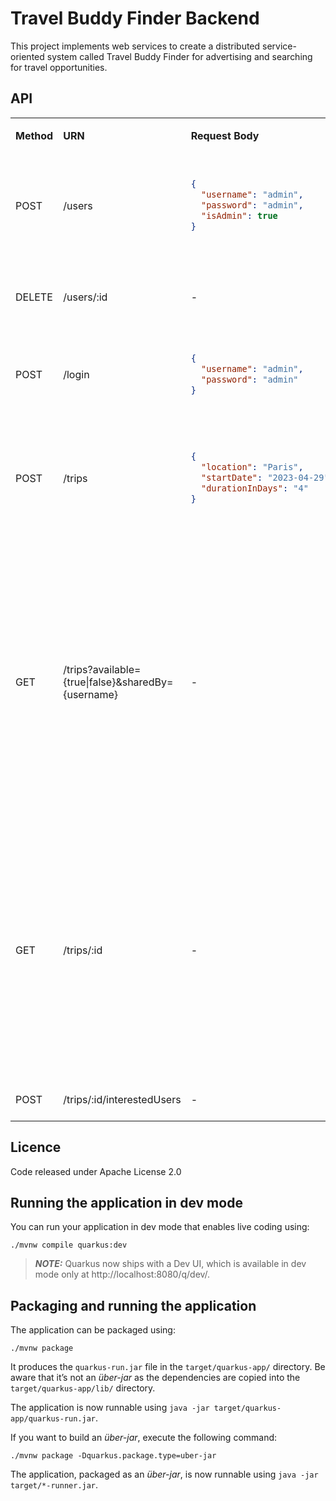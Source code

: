 # Travel Buddy Finder Backend

This project implements web services to create a distributed service-oriented system called Travel Buddy Finder 
for advertising and searching for travel opportunities.

## API

<table>
<tr>
<td>

**Method**
</td> 
<td> 

**URN**
</td> 
<td> 

**Request Body**
</td> 
<td>

**Output**
</td> 
<td>

**Description**
</td>
</tr>

<tr>
<td>POST</td><td>/users</td>
<td>

```json
{
  "username": "admin",
  "password": "admin",
  "isAdmin": true
}
```
</td>
<td>

```json
{
  "id": "9b1deb4d-3b7d-4bad-9bdd-2b0d7b3dcb6d",
  "username": "admin",
  "isAdmin": true
}
```
</td>
<td>Create a user <br /> Note: Only an admin user can create another admin user</td>
</tr>

<tr>
<td>DELETE</td><td>/users/:id</td><td>-</td><td>-</td>
<td>Delete a user <br /> Note: Only an administrator user is authorized</td>
</tr>

<tr>
<td>POST</td><td>/login</td>
<td>

```json
{
  "username": "admin",
  "password": "admin"
}
```
</td>
<td>

```json
{
  "id": "9b1deb4d-3b7d-4bad-9bdd-2b0d7b3dcb6d",
  "username": "admin",
  "isAdmin": true
}
```
</td>
<td>Login</td>
</tr>

<tr>
<td>POST</td><td>/trips</td>
<td>

```json
{
  "location": "Paris",
  "startDate": "2023-04-29",
  "durationInDays": "4"
}
```
</td>
<td>

```json
{
  "id": "e58ed763-928c-4155-bee9-fdbaaadc15f3",
  "location": "Paris",
  "startDate": "2023-04-29",
  "durationInDays": "4",
  "sharedBy": {
    "username": "admin"
  },
  "interestedUsers": []
}
```
</td>
<td>Share a trip</td>
</tr>

<tr>
<td>GET</td><td>/trips?available={true|false}&sharedBy={username}</td><td>-</td>
<td>

```json
[
  {
    "id": "e58ed763-928c-4155-bee9-fdbaaadc15f3",
    "location": "Paris",
    "startDate": "2023-04-29",
    "durationInDays": "4",
    "weather": [
      {
        "day": "2023-04-29",
        "sate": "sunny",
        "temperatureMax": "31",
        "temperatureMin": "19"
      }
    ],
    "sharedBy": {
      "username": "admin"
    },
    "interestedUsers": [
      {
        "username": "admin"
      }
    ]
  }
]
```
</td>
<td>Get trips according to query params</td>
</tr>

<tr>
<td>GET</td><td>/trips/:id</td><td>-</td>
<td>

```json
{
  "id": "e58ed763-928c-4155-bee9-fdbaaadc15f3",
  "location": "Paris",
  "startDate": "2023-04-29",
  "durationInDays": "4",
  "weather": [
    {
      "day": "2023-04-29",
      "sate": "sunny",
      "temperatureMax": "31",
      "temperatureMin": "19"
    }
  ],
  "sharedBy": {
    "username": "admin"
  },
  "interestedUsers": [
    {
      "username": "admin"
    }
  ]
}
```
</td>
<td>Get a trip by id</td>
</tr>

<tr>
<td>POST</td><td>/trips/:id/interestedUsers</td><td>-</td><td>-</td>
<td>Add interest to a shared trip</td>
</tr>
</table>

## Licence

Code released under Apache License 2.0

## Running the application in dev mode

You can run your application in dev mode that enables live coding using:
```shell script
./mvnw compile quarkus:dev
```

> **_NOTE:_**  Quarkus now ships with a Dev UI, which is available in dev mode only at http://localhost:8080/q/dev/.

## Packaging and running the application

The application can be packaged using:
```shell script
./mvnw package
```
It produces the `quarkus-run.jar` file in the `target/quarkus-app/` directory.
Be aware that it’s not an _über-jar_ as the dependencies are copied into the `target/quarkus-app/lib/` directory.

The application is now runnable using `java -jar target/quarkus-app/quarkus-run.jar`.

If you want to build an _über-jar_, execute the following command:
```shell script
./mvnw package -Dquarkus.package.type=uber-jar
```

The application, packaged as an _über-jar_, is now runnable using `java -jar target/*-runner.jar`.
